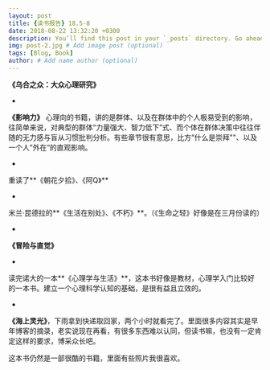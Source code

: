 ```yaml
---
layout: post
title: {读书报告} 18.5-8 
date: 2018-08-22 13:32:20 +0300
description: You’ll find this post in your `_posts` directory. Go ahead and edit it and re-build the site to see your changes. # Add post description (optional)
img: post-2.jpg # Add image post (optional)
tags: [Blog, Book]
author: # Add name author (optional)
---
```




**《乌合之众：大众心理研究》**

-

**《影响力》** 心理向的书籍，讲的是群体、以及在群体中的个人极易受到的影响，往简单来说，对典型的群体“力量强大、智力低下”式、而个体在群体决策中往往伴随的无力感与盲从习惯批判分析。有些章节很有意思，比方“什么是崇拜""、以及一个人”外在“的直观影响。

-

重读了**《朝花夕拾》、《阿Q》**

-

米兰·昆德拉的**《生活在别处》、《不朽》**。（《生命之轻》好像是在三月份读的）

-

**《冒险与直觉》**

-

读完诺大的一本**《心理学与生活》**，这本书好像是教材，心理学入门比较好的一本书。建立一个心理科学认知的基础，是很有益且立效的。

-

**《海上灵光》**，下雨拿到快递取回家，两个小时就看完了。里面很多内容其实是早年博客的摘录，老实说现在再看，有很多东西难以认同，但读书嘛，也没有一定肯定这样的要求，博采众长吧。

这本书仍然是一部很酷的书籍，里面有些照片我很喜欢。